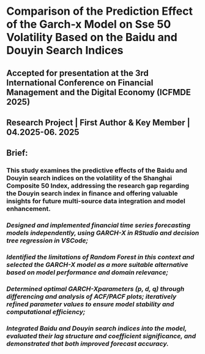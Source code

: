  # Comparison of the Prediction Effect of the Garch-x Model on Sse 50 Volatility Based on the Baidu and Douyin Search Indices 
 ## Accepted for presentation at the 3rd International Conference on Financial Management and the Digital Economy (ICFMDE 2025)
 ## Research Project | First Author & Key Member | 04.2025-06. 2025
 ## Brief:
 ### This study examines the predictive effects of the Baidu and Douyin search indices on the volatility of the Shanghai Composite 50 Index, addressing the research gap regarding the Douyin search index in finance and offering valuable insights for future multi-source data integration and model enhancement.
 ### *Designed and implemented financial time series forecasting models independently, using GARCH-X in RStudio and decision tree regression in VSCode;*
 ### *Identified the limitations of Random Forest in this context and selected the GARCH-X model as a more suitable alternative based on model performance and domain relevance;*
 ### *Determined optimal GARCH-Xparameters (p, d, q) through differencing and analysis of ACF/PACF plots; iteratively refined parameter values to ensure model stability and computational efficiency;*
 ### *Integrated Baidu and Douyin search indices into the model, evaluated their lag structure and coefficient significance, and demonstrated that both improved forecast accuracy.*
